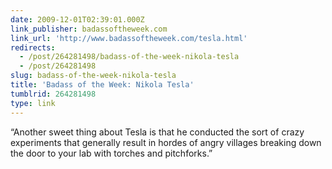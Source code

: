 ```yaml
---
date: 2009-12-01T02:39:01.000Z
link_publisher: badassoftheweek.com
link_url: 'http://www.badassoftheweek.com/tesla.html'
redirects:
  - /post/264281498/badass-of-the-week-nikola-tesla
  - /post/264281498
slug: badass-of-the-week-nikola-tesla
title: 'Badass of the Week: Nikola Tesla'
tumblrid: 264281498
type: link
---
```

<p>&ldquo;Another sweet thing about Tesla is that he conducted the sort of crazy experiments that generally result in hordes of angry villages breaking down the door to your lab with torches and pitchforks.&rdquo;</p>
